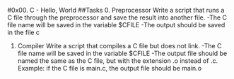 #0x00. C - Hello, World
##Tasks
0. Preprocessor
Write a script that runs a C file through the preprocessor and save the result into another file.
-The C file name will be saved in the variable $CFILE
-The output should be saved in the file c
1. Compiler
Write a script that compiles a C file but does not link.
-The C file name will be saved in the variable $CFILE
-The output file should be named the same as the C file, but with the extension .o instead of .c.
Example: if the C file is main.c, the output file should be main.o
